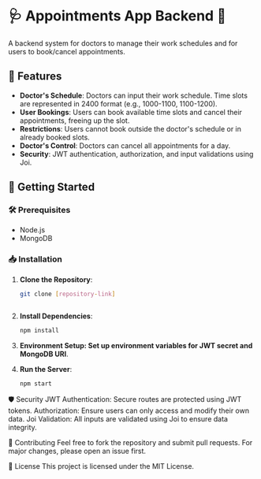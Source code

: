 # 🩺 Appointments App Backend 📅

A backend system for doctors to manage their work schedules and for users to book/cancel appointments.

## 🌟 Features

- **Doctor's Schedule**: Doctors can input their work schedule. Time slots are represented in 2400 format (e.g., 1000-1100, 1100-1200).
- **User Bookings**: Users can book available time slots and cancel their appointments, freeing up the slot.
- **Restrictions**: Users cannot book outside the doctor's schedule or in already booked slots.
- **Doctor's Control**: Doctors can cancel all appointments for a day.
- **Security**: JWT authentication, authorization, and input validations using Joi.

## 🚀 Getting Started

### 🛠️ Prerequisites

- Node.js
- MongoDB

### 📥 Installation

1. **Clone the Repository**:
   ```bash
   git clone [repository-link]
  
2. **Install Dependencies**:
	```bash
	npm install
	```

3. **Environment Setup: Set up environment variables for JWT secret and MongoDB URI**.

4. **Run the Server**:
	```bash
	npm start 
	```

🛡️ Security
JWT Authentication: Secure routes are protected using JWT tokens.
Authorization: Ensure users can only access and modify their own data.
Joi Validation: All inputs are validated using Joi to ensure data integrity.

🎨 Contributing
Feel free to fork the repository and submit pull requests. For major changes, please open an issue first.

📝 License
This project is licensed under the MIT License.

